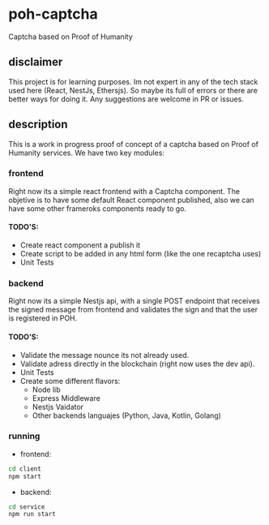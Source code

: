 # poh-captcha
Captcha based on Proof of Humanity

## disclaimer
This project is for learning purposes. Im not expert in any of the tech stack used here (React, NestJs, Ethersjs).
So maybe its full of errors or there are better ways for doing it. Any suggestions are welcome in PR or issues.

## description
This is a work in progress proof of concept of a captcha based on Proof of Humanity services.
We have two key modules:

### frontend
Right now its a simple react frontend with a Captcha component. The objetive is to have some default React component published, also we can have some other frameroks components ready to go.

#### TODO'S:
- Create react component a publish it
- Create script to be added in any html form (like the one recaptcha uses)
- Unit Tests

### backend
Right now its a simple Nestjs api, with a single POST endpoint that receives the signed message from frontend and validates the sign and that the user is registered in POH.

#### TODO'S:
- Validate the message nounce its not already used.
- Validate adress directly in the blockchain (right now uses the dev api).
- Unit Tests
- Create some different flavors:
    - Node lib
    - Express Middleware
    - Nestjs Vaidator
    - Other backends languajes (Python, Java, Kotlin, Golang)

### running
- frontend:
```bash
cd client
npm start
```

- backend:
```bash
cd service
npm run start
```
